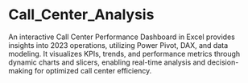 # Call_Center_Analysis
An interactive Call Center Performance Dashboard in Excel provides insights into 2023 operations, utilizing Power Pivot, DAX, and data modeling. It visualizes KPIs, trends, and performance metrics through dynamic charts and slicers, enabling real-time analysis and decision-making for optimized call center efficiency.
